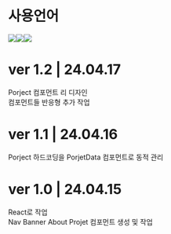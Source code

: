 # 사용언어
<img src="https://img.shields.io/badge/CSS-1572B6?style=flat-square&amp;logo=CSS3&amp;logoColor=white&amp;"/><img src="https://img.shields.io/badge/React.js-61DAFB?style=flat-square&amp;logo=React&amp;logoColor=white&amp;"/><img src="https://img.shields.io/badge/PhotoShop-31A8FF?style=flat-square&amp;logo=Adobe Photoshop&amp;logoColor=white&amp;"/>

# ver 1.2 | 24.04.17 <br/>
Porject 컴포먼트 리 디자인 <br/>
컴포먼트들 반응형 추가 작업

# ver 1.1 | 24.04.16 <br/>
Porject 하드코딩을 PorjetData 컴포먼트로 동적 관리

# ver 1.0 | 24.04.15
React로 작업 <br/>
Nav Banner About Projet 컴포먼트 생성 및 작업
